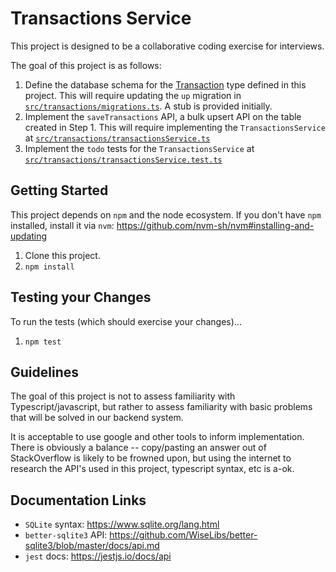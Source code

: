 # Transactions Service

This project is designed to be a collaborative coding exercise for interviews.

The goal of this project is as follows:

1. Define the database schema for the [Transaction](./src/transactions/types.ts#L24) type defined in this project. This will require updating the `up` migration in [`src/transactions/migrations.ts`](./src/transactions/migrations.ts). A stub is provided initially.
2. Implement the `saveTransactions` API, a bulk upsert API on the table created in Step 1. This will require implementing the `TransactionsService` at [`src/transactions/transactionsService.ts`](./src/transactions/transactionsService.ts)
3. Implement the `todo` tests for the `TransactionsService` at [`src/transactions/transactionsService.test.ts`](./src/transactions/transactionsService.test.ts)

## Getting Started

This project depends on `npm` and the node ecosystem. If you don't have `npm` installed, install it via `nvm`: <https://github.com/nvm-sh/nvm#installing-and-updating>

1. Clone this project.
2. `npm install`

## Testing your Changes

To run the tests (which should exercise your changes)...

1. `npm test`

## Guidelines

The goal of this project is not to assess familiarity with Typescript/javascript, but rather to assess familiarity with basic problems that will be solved in our backend system.

It is acceptable to use google and other tools to inform implementation. There is obviously a balance -- copy/pasting an answer out of StackOverflow is likely to be frowned upon, but using the internet to research the API's used in this project, typescript syntax, etc is a-ok.

## Documentation Links

- `SQLite` syntax: <https://www.sqlite.org/lang.html>
- `better-sqlite3` API: <https://github.com/WiseLibs/better-sqlite3/blob/master/docs/api.md>
- `jest` docs: <https://jestjs.io/docs/api>
